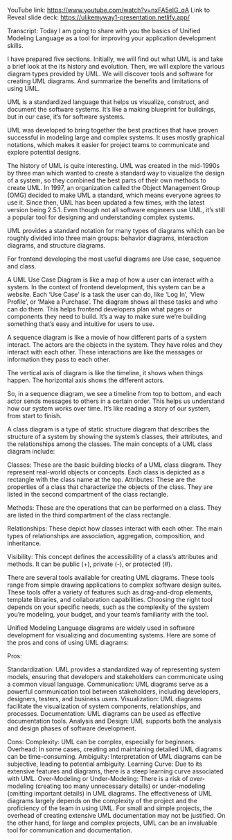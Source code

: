 YouTube link: https://www.youtube.com/watch?v=nxFA5elG_qA
Link to Reveal slide deck: https://ulikemyway1-presentation.netlify.app/

Transcript:
Today I am going to share with you the basics of Unified Modeling Language as a tool for improving your application development skills.
    
I have prepared five sections. Initially, we will find out what UML is and take a brief look at the its history and evolution. Then, we will explore the various diagram types provided by UML. We will discover tools and software for creating UML diagrams. And summarize the benefits and limitations of using UML.

UML is a standardized language that helps us visualize, construct, and document the software systems. It’s like a making blueprint for buildings, but in our case, it’s for software systems.

UML was developed to bring together the best practices that have proven successful in modeling large and complex systems. It uses mostly graphical notations, which makes it easier for project teams to communicate and explore potential designs.

The history of UML is quite interesting. UML was created in the mid-1990s by three man which wanted to create a standard way to visualize the design of a system, so they combined the best parts of their own methods to create UML. In 1997, an organization called the Object Management Group (OMG) decided to make UML a standard, which means everyone agrees to use it. Since then, UML has been updated a few times, with the latest version being 2.5.1. Even though not all software engineers use UML, it’s still a popular tool for designing and understanding complex systems.

UML provides a standard notation for many types of diagrams which can be roughly divided into three main groups: behavior diagrams, interaction diagrams, and structure diagrams. 

For frontend developing the most useful diagrams are Use case, sequence and class.

A UML Use Case Diagram is like a map of how a user can interact with a system. In the context of frontend development, this system can be a website. Each ‘Use Case’ is a task the user can do, like ‘Log In’, ‘View Profile’, or ‘Make a Purchase’. The diagram shows all these tasks and who can do them. This helps frontend developers plan what pages or components they need to build. It’s a way to make sure we’re building something that’s easy and intuitive for users to use.

A sequence diagram is like a movie of how different parts of a system interact. The actors are the objects in the system. They have roles and they interact with each other. These interactions are like the messages or information they pass to each other.

The vertical axis of diagram is like the timeline, it shows when things happen. The horizontal axis shows the different actors.

So, in a sequence diagram, we see a timeline from top to bottom, and each actor sends messages to others in a certain order. This helps us understand how our system works over time. It’s like reading a story of our system, from start to finish.

A class diagram is a type of static structure diagram that describes the structure of a system by showing the system’s classes, their attributes, and the relationships among the classes. The main concepts of a UML class diagram include:

Classes: These are the basic building blocks of a UML class diagram. They represent real-world objects or concepts. Each class is depicted as a rectangle with the class name at the top.
Attributes: These are the properties of a class that characterize the objects of the class. They are listed in the second compartment of the class rectangle.

Methods: These are the operations that can be performed on a class. They are listed in the third compartment of the class rectangle.

Relationships: These depict how classes interact with each other. The main types of relationships are association, aggregation, composition, and inheritance.

Visibility: This concept defines the accessibility of a class’s attributes and methods. It can be public (+), private (-), or protected (#).

There are several tools available for creating UML diagrams. These tools range from simple drawing applications to complex software design suites. These tools offer a variety of features such as drag-and-drop elements, template libraries, and collaboration capabilities. Choosing the right tool depends on your specific needs, such as the complexity of the system you’re modeling, your budget, and your team’s familiarity with the tool.

Unified Modeling Language diagrams are widely used in software development for visualizing and documenting systems. Here are some of the pros and cons of using UML diagrams:

Pros:

Standardization: UML provides a standardized way of representing system models, ensuring that developers and stakeholders can communicate using a common visual language.
Communication: UML diagrams serve as a powerful communication tool between stakeholders, including developers, designers, testers, and business users.
Visualization: UML diagrams facilitate the visualization of system components, relationships, and processes.
Documentation: UML diagrams can be used as effective documentation tools.
Analysis and Design: UML supports both the analysis and design phases of software development.

Cons:
Complexity: UML can be complex, especially for beginners.
Overhead: In some cases, creating and maintaining detailed UML diagrams can be time-consuming.
Ambiguity: Interpretation of UML diagrams can be subjective, leading to potential ambiguity.
Learning Curve: Due to its extensive features and diagrams, there is a steep learning curve associated with UML.
Over-Modeling or Under-Modeling: There is a risk of over-modeling (creating too many unnecessary details) or under-modeling (omitting important details) in UML diagrams.
The effectiveness of UML diagrams largely depends on the complexity of the project and the proficiency of the team in using UML. For small and simple projects, the overhead of creating extensive UML documentation may not be justified. On the other hand, for large and complex projects, UML can be an invaluable tool for communication and documentation.

